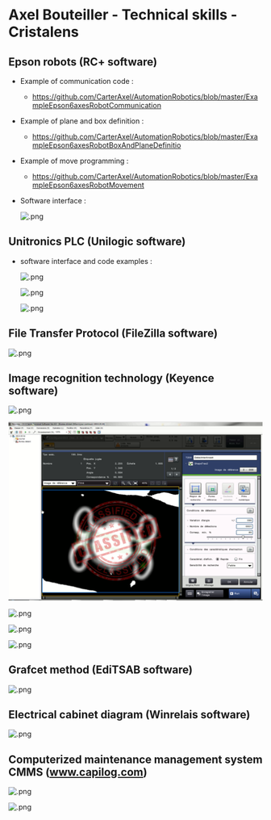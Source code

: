 # Axel Bouteiller - Technical skills - Cristalens

Epson robots (RC+ software)
---------------------------
* Example of communication code :
  - https://github.com/CarterAxel/AutomationRobotics/blob/master/ExampleEpson6axesRobotCommunication
* Example of plane and box definition :
  - https://github.com/CarterAxel/AutomationRobotics/blob/master/ExampleEpson6axesRobotBoxAndPlaneDefinitio
* Example of move programming :
  - https://github.com/CarterAxel/AutomationRobotics/blob/master/ExampleEpson6axesRobotMovement

* Software interface :
  
  ![ .png](https://user-images.githubusercontent.com/58557043/70246595-463ae280-1778-11ea-8ebc-99046bbfda8b.png)




Unitronics PLC (Unilogic software)
----------------------------------
* software interface and code examples :
  
  ![ .png](https://user-images.githubusercontent.com/58557043/70246822-9fa31180-1778-11ea-9fd8-57572c07a82f.png)
  
  ![ .png](https://user-images.githubusercontent.com/58557043/70247051-fdcff480-1778-11ea-8f85-99f75e55e7e6.png)
  
  ![ .png](https://user-images.githubusercontent.com/58557043/70248343-09241f80-177b-11ea-828e-31012216fec7.png)


File Transfer Protocol (FileZilla software)
-------------------------------------------
  ![ .png](https://user-images.githubusercontent.com/58557043/70650645-c917dd80-1c4f-11ea-946f-faf13949c463.png)
  
  

Image recognition technology (Keyence software)
-----------------------------------------------
  ![ .png](https://user-images.githubusercontent.com/58557043/70248554-57392300-177b-11ea-98fe-95512757ceea.png)

  ![ .png](https://github.com/CarterAxel/AutomationRobotics/blob/master/70249814-3bcf1780-177d-11ea-80e7-245c7f7863fb.png)

  ![ .png](https://user-images.githubusercontent.com/58557043/70249086-2c030380-177c-11ea-803d-084998c1c3f6.png)
  
  ![ .png](https://user-images.githubusercontent.com/58557043/70249248-6b315480-177c-11ea-85d4-4d680d5874ed.png)
  
  ![ .png](https://user-images.githubusercontent.com/58557043/70249358-95831200-177c-11ea-8b8a-d2744a81f258.png)
  



Grafcet method (EdiTSAB software)
---------------------------------
  ![ .png](https://user-images.githubusercontent.com/58557043/70247257-6028f500-1779-11ea-9767-5ba45a6b7a56.png)
  



Electrical cabinet diagram (Winrelais software)
-----------------------------------------------
  ![ .png](https://user-images.githubusercontent.com/58557043/70247610-ec3b1c80-1779-11ea-98c5-cefd4d651f94.png)
  
  
  
Computerized maintenance management system CMMS (www.capilog.com)
-----------------------------------------------------------------
  ![ .png](https://user-images.githubusercontent.com/58557043/70650662-cddc9180-1c4f-11ea-930b-8e7a2bcb9c00.png)
  
  ![ .png](https://user-images.githubusercontent.com/58557043/70650656-cc12ce00-1c4f-11ea-95b5-1ef39332da32.png)
  

